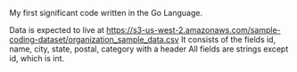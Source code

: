 My first significant code written in the Go Language.

Data is expected to live at https://s3-us-west-2.amazonaws.com/sample-coding-dataset/organization_sample_data.csv
It consists of the fields id, name, city, state, postal, category with a header
All fields are strings except id, which is int.
